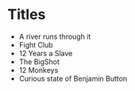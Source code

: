 # Titles
* A river runs through it
* Fight Club
* 12 Years a Slave
* The BigShot
* 12 Monkeys
* Curious state of Benjamin Button
